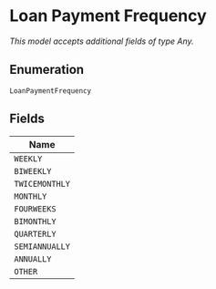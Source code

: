 
# Loan Payment Frequency

*This model accepts additional fields of type Any.*

## Enumeration

`LoanPaymentFrequency`

## Fields

| Name |
|  --- |
| `WEEKLY` |
| `BIWEEKLY` |
| `TWICEMONTHLY` |
| `MONTHLY` |
| `FOURWEEKS` |
| `BIMONTHLY` |
| `QUARTERLY` |
| `SEMIANNUALLY` |
| `ANNUALLY` |
| `OTHER` |

